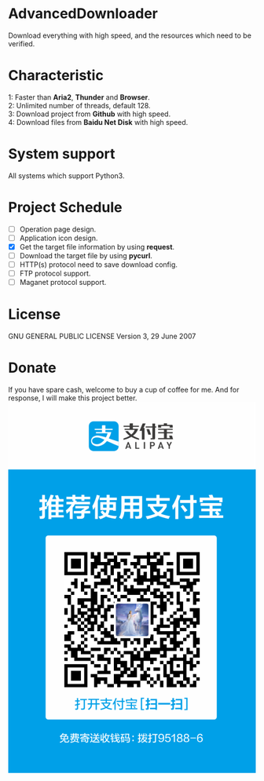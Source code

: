 # AdvancedDownloader
Download everything with high speed, and the resources which need to be verified.

# Characteristic
1: Faster than **Aria2**, **Thunder** and **Browser**.<br>
2: Unlimited number of threads, default 128.<br>
3: Download project from **Github** with high speed.<br>
4: Download files from **Baidu Net Disk** with high speed.

# System support
All systems which support Python3.

# Project Schedule
- [ ] Operation page design.
- [ ] Application icon design.
- [x] Get the target file information by using **request**.
- [ ] Download the target file by using **pycurl**.
- [ ] HTTP(s) protocol need to save download config.
- [ ] FTP protocol support.
- [ ] Maganet protocol support.

# License
GNU GENERAL PUBLIC LICENSE Version 3, 29 June 2007

# Donate
If you have spare cash, welcome to buy a cup of coffee for me. And for response, I will make this project better.<br>
![支付宝付款码](image/ALiPay.png)
